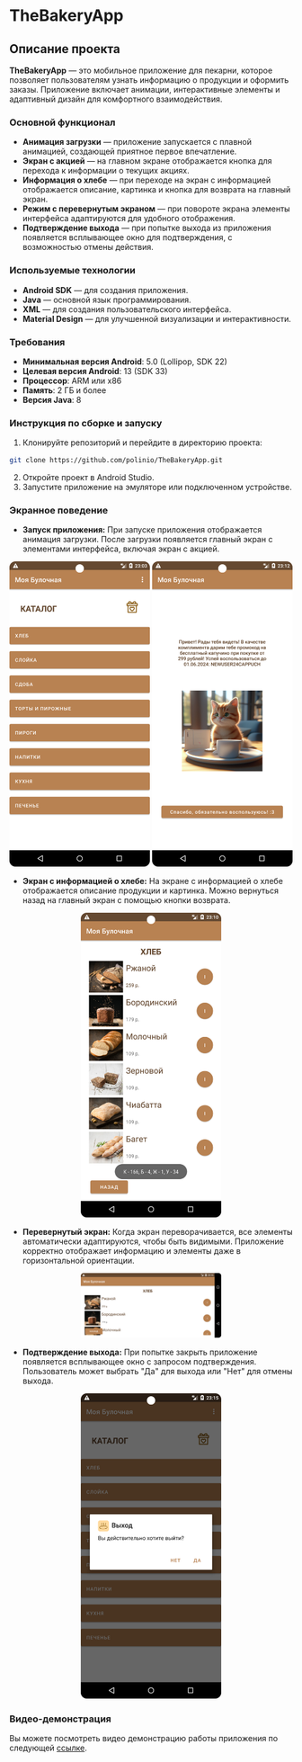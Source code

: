 # TheBakeryApp

## Описание проекта

**TheBakeryApp** — это мобильное приложение для пекарни, которое позволяет пользователям узнать информацию о продукции и оформить заказы. Приложение включает анимации, интерактивные элементы и адаптивный дизайн для комфортного взаимодействия.

### Основной функционал
- **Анимация загрузки** — приложение запускается с плавной анимацией, создающей приятное первое впечатление.
- **Экран с акцией** — на главном экране отображается кнопка для перехода к информации о текущих акциях.
- **Информация о хлебе** — при переходе на экран с информацией отображается описание, картинка и кнопка для возврата на главный экран.
- **Режим с перевернутым экраном** — при повороте экрана элементы интерфейса адаптируются для удобного отображения.
- **Подтверждение выхода** — при попытке выхода из приложения появляется всплывающее окно для подтверждения, с возможностью отмены действия.

### Используемые технологии
- **Android SDK** — для создания приложения.
- **Java** — основной язык программирования.
- **XML** — для создания пользовательского интерфейса.
- **Material Design** — для улучшенной визуализации и интерактивности.

### Требования
- **Минимальная версия Android**: 5.0 (Lollipop, SDK 22)
- **Целевая версия Android**: 13 (SDK 33)
- **Процессор**: ARM или x86
- **Память**: 2 ГБ и более
- **Версия Java**: 8

### Инструкция по сборке и запуску
1. Клонируйте репозиторий и перейдите в директорию проекта:
```bash
git clone https://github.com/polinio/TheBakeryApp.git
```
2. Откройте проект в Android Studio.
3. Запустите приложение на эмуляторе или подключенном устройстве.

### Экранное поведение
- **Запуск приложения:**
При запуске приложения отображается анимация загрузки.
После загрузки появляется главный экран с элементами интерфейса, включая экран с акцией.

<div align="center">
  <img src="https://github.com/polinio/TheBakeryApp/blob/master/screenshots/sc_menu.png" alt="Текст для изображения" width="250" />
  <img src="https://github.com/polinio/TheBakeryApp/blob/master/screenshots/sc_ad.png" alt="Текст для изображения" width="250" />
</div>

- **Экран с информацией о хлебе:**
На экране с информацией о хлебе отображается описание продукции и картинка.
Можно вернуться назад на главный экран с помощью кнопки возврата.

<div align="center">
  <img src="https://github.com/polinio/TheBakeryApp/blob/master/screenshots/sc_bread_nutrition.png" alt="Текст для изображения" width="250" />
</div>

- **Перевернутый экран:**
Когда экран переворачивается, все элементы автоматически адаптируются, чтобы быть видимыми.
Приложение корректно отображает информацию и элементы даже в горизонтальной ориентации.

<div align="center">
  <img src="https://github.com/polinio/TheBakeryApp/blob/master/screenshots/sc_rotate.png" alt="Текст для изображения" width="250" />
</div>

- **Подтверждение выхода:**
При попытке закрыть приложение появляется всплывающее окно с запросом подтверждения.
Пользователь может выбрать "Да" для выхода или "Нет" для отмены выхода.

<div align="center">
  <img src="https://github.com/polinio/TheBakeryApp/blob/master/screenshots/sc_exit.png" alt="Текст для изображения" width="250" />
</div>

### Видео-демонстрация
Вы можете посмотреть видео демонстрацию работы приложения по следующей [ссылке](https://www.youtube.com/watch?v=uEl0bkWO6Dg).

